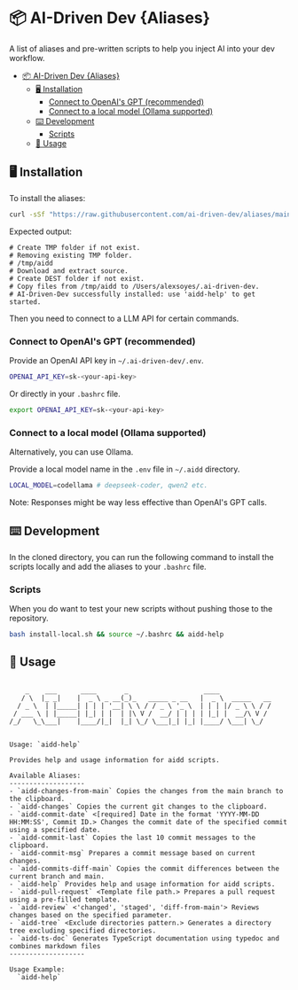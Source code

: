 # 📦 AI-Driven Dev {Aliases}

A list of aliases and pre-written scripts to help you inject AI into your dev workflow.

- [📦 AI-Driven Dev {Aliases}](#-ai-driven-dev-aliases)
  - [🖥️ Installation](#️-installation)
    - [Connect to OpenAI's GPT (recommended)](#connect-to-openais-gpt-recommended)
    - [Connect to a local model (Ollama supported)](#connect-to-a-local-model-ollama-supported)
  - [⌨️ Development](#️-development)
    - [Scripts](#scripts)
  - [🚀 Usage](#-usage)

## 🖥️ Installation

To install the aliases:

```bash
curl -sSf "https://raw.githubusercontent.com/ai-driven-dev/aliases/main/install.sh" | bash
````

Expected output:

```shell
# Create TMP folder if not exist.
# Removing existing TMP folder.
# /tmp/aidd
# Download and extract source.
# Create DEST folder if not exist.
# Copy files from /tmp/aidd to /Users/alexsoyes/.ai-driven-dev.
# AI-Driven-Dev successfully installed: use 'aidd-help' to get started.
```

Then you need to connect to a LLM API for certain commands.

### Connect to OpenAI's GPT (recommended)

Provide an OpenAI API key in `~/.ai-driven-dev/.env`.

```sh
OPENAI_API_KEY=sk-<your-api-key>
```

Or directly in your `.bashrc` file.

```sh
export OPENAI_API_KEY=sk-<your-api-key>
```

### Connect to a local model (Ollama supported)

Alternatively, you can use Ollama.

Provide a local model name in the `.env` file in `~/.aidd` directory.

```sh
LOCAL_MODEL=codellama # deepseek-coder, qwen2 etc.
```

Note: Responses might be way less effective than OpenAI's GPT calls.

## ⌨️ Development

In the cloned directory, you can run the following command to install the scripts locally and add the aliases to your `.bashrc` file.

### Scripts

When you do want to test your new scripts without pushing those to the repository.

```bash
bash install-local.sh && source ~/.bashrc && aidd-help
```

## 🚀 Usage

```text

    _    ___      ____       _                   ____             
   / \  |_ _|    |  _ \ _ __(_)_   _____ _ __   |  _ \  _____   __
  / _ \  | |_____| | | | '__| \ \ / / _ \ '_ \  | | | |/ _ \ \ / /
 / ___ \ | |_____| |_| | |  | |\ V /  __/ | | | | |_| |  __/\ V / 
/_/   \_\___|    |____/|_|  |_| \_/ \___|_| |_| |____/ \___| \_/  


Usage: `aidd-help`

Provides help and usage information for aidd scripts.

Available Aliases:
-------------------
- `aidd-changes-from-main` Copies the changes from the main branch to the clipboard.
- `aidd-changes` Copies the current git changes to the clipboard.
- `aidd-commit-date` <[required] Date in the format 'YYYY-MM-DD HH:MM:SS', Commit ID.> Changes the commit date of the specified commit using a specified date.
- `aidd-commit-last` Copies the last 10 commit messages to the clipboard.
- `aidd-commit-msg` Prepares a commit message based on current changes.
- `aidd-commits-diff-main` Copies the commit differences between the current branch and main.
- `aidd-help` Provides help and usage information for aidd scripts.
- `aidd-pull-request` <Template file path.> Prepares a pull request using a pre-filled template.
- `aidd-review` <'changed', 'staged', 'diff-from-main'> Reviews changes based on the specified parameter.
- `aidd-tree` <Exclude directories pattern.> Generates a directory tree excluding specified directories.
- `aidd-ts-doc` Generates TypeScript documentation using typedoc and combines markdown files
-------------------

Usage Example:
  `aidd-help`
```
